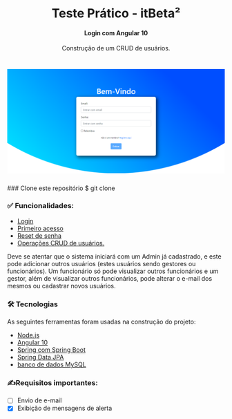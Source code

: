 <h1 align="center">Teste Prático - itBeta² </h1>
<h4 align="center">Login com Angular 10</h4>
<p align="center">Construção de um CRUD de usuários.</p>
<h1 align="center">
  <img alt="Login" title="#Login" src="https://raw.githubusercontent.com/GuilhermeSanchesS/testeitbeta2/main/file/login_itbeta.png" />
</h1>
### Clone este repositório
$ git clone <https://github.com/GuilhermeSanchesS/testeitbeta2>

### ✅ Funcionalidades:
* [Login](#login)
* [Primeiro acesso](#primeiro-acesso)
* [Reset de senha](#reset-de-senha)
* [Operações CRUD de usuários.](#operacoes-crud-de-usuarios)

Deve se atentar que o sistema iniciará com um Admin já cadastrado, e este pode adicionar outros usuários
(estes usuários sendo gestores ou funcionários).
Um funcionário só pode visualizar outros funcionários e um gestor, além de visualizar outros funcionários,
pode alterar o e-mail dos mesmos ou cadastrar novos usuários.

### 🛠 Tecnologias
As seguintes ferramentas foram usadas na construção do projeto:
- [Node.js](https://nodejs.org/en/)
- [Angular 10 ](https://cli.angular.io/)
- [Spring com Spring Boot](https://start.spring.io/)
- [Spring Data JPA](https://start.spring.io/)
- [banco de dados MySQL](https://www.mysql.com/products/workbench/)

### ✍Requisitos importantes:
- [ ] Envio de e-mail
- [x] Exibição de mensagens de alerta
